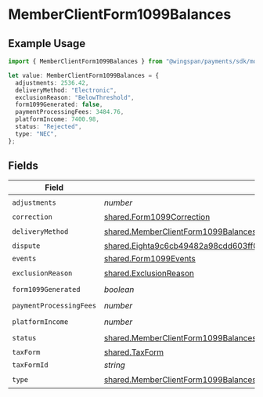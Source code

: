 # MemberClientForm1099Balances

## Example Usage

```typescript
import { MemberClientForm1099Balances } from "@wingspan/payments/sdk/models/shared";

let value: MemberClientForm1099Balances = {
  adjustments: 2536.42,
  deliveryMethod: "Electronic",
  exclusionReason: "BelowThreshold",
  form1099Generated: false,
  paymentProcessingFees: 3484.76,
  platformIncome: 7400.98,
  status: "Rejected",
  type: "NEC",
};
```

## Fields

| Field                                                                                                                                                                             | Type                                                                                                                                                                              | Required                                                                                                                                                                          | Description                                                                                                                                                                       |
| --------------------------------------------------------------------------------------------------------------------------------------------------------------------------------- | --------------------------------------------------------------------------------------------------------------------------------------------------------------------------------- | --------------------------------------------------------------------------------------------------------------------------------------------------------------------------------- | --------------------------------------------------------------------------------------------------------------------------------------------------------------------------------- |
| `adjustments`                                                                                                                                                                     | *number*                                                                                                                                                                          | :heavy_check_mark:                                                                                                                                                                | N/A                                                                                                                                                                               |
| `correction`                                                                                                                                                                      | [shared.Form1099Correction](../../../sdk/models/shared/form1099correction.md)                                                                                                     | :heavy_minus_sign:                                                                                                                                                                | N/A                                                                                                                                                                               |
| `deliveryMethod`                                                                                                                                                                  | [shared.MemberClientForm1099BalancesDeliveryMethod](../../../sdk/models/shared/memberclientform1099balancesdeliverymethod.md)                                                     | :heavy_check_mark:                                                                                                                                                                | N/A                                                                                                                                                                               |
| `dispute`                                                                                                                                                                         | [shared.Eighta9c6cb49482a98cdd603ff09858cdc3e5ef6ad9807c876c4161d925a96694a5](../../../sdk/models/shared/eighta9c6cb49482a98cdd603ff09858cdc3e5ef6ad9807c876c4161d925a96694a5.md) | :heavy_minus_sign:                                                                                                                                                                | N/A                                                                                                                                                                               |
| `events`                                                                                                                                                                          | [shared.Form1099Events](../../../sdk/models/shared/form1099events.md)                                                                                                             | :heavy_minus_sign:                                                                                                                                                                | N/A                                                                                                                                                                               |
| `exclusionReason`                                                                                                                                                                 | [shared.ExclusionReason](../../../sdk/models/shared/exclusionreason.md)                                                                                                           | :heavy_check_mark:                                                                                                                                                                | N/A                                                                                                                                                                               |
| `form1099Generated`                                                                                                                                                               | *boolean*                                                                                                                                                                         | :heavy_check_mark:                                                                                                                                                                | N/A                                                                                                                                                                               |
| `paymentProcessingFees`                                                                                                                                                           | *number*                                                                                                                                                                          | :heavy_check_mark:                                                                                                                                                                | N/A                                                                                                                                                                               |
| `platformIncome`                                                                                                                                                                  | *number*                                                                                                                                                                          | :heavy_check_mark:                                                                                                                                                                | N/A                                                                                                                                                                               |
| `status`                                                                                                                                                                          | [shared.MemberClientForm1099BalancesStatus](../../../sdk/models/shared/memberclientform1099balancesstatus.md)                                                                     | :heavy_check_mark:                                                                                                                                                                | N/A                                                                                                                                                                               |
| `taxForm`                                                                                                                                                                         | [shared.TaxForm](../../../sdk/models/shared/taxform.md)                                                                                                                           | :heavy_minus_sign:                                                                                                                                                                | N/A                                                                                                                                                                               |
| `taxFormId`                                                                                                                                                                       | *string*                                                                                                                                                                          | :heavy_minus_sign:                                                                                                                                                                | N/A                                                                                                                                                                               |
| `type`                                                                                                                                                                            | [shared.MemberClientForm1099BalancesType](../../../sdk/models/shared/memberclientform1099balancestype.md)                                                                         | :heavy_check_mark:                                                                                                                                                                | N/A                                                                                                                                                                               |
